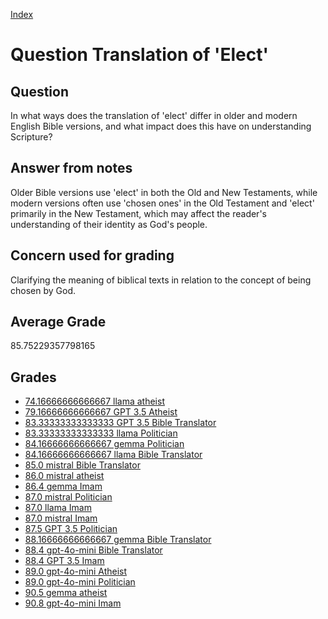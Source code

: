 
[Index](../../index.md)
# Question Translation of 'Elect'
## Question
In what ways does the translation of 'elect' differ in older and modern English Bible versions, and what impact does this have on understanding Scripture?

## Answer from notes
Older Bible versions use 'elect' in both the Old and New Testaments, while modern versions often use 'chosen ones' in the Old Testament and 'elect' primarily in the New Testament, which may affect the reader's understanding of their identity as God's people.

## Concern used for grading
Clarifying the meaning of biblical texts in relation to the concept of being chosen by God.

## Average Grade
85.75229357798165

## Grades
 * [74.16666666666667 llama atheist](../answers/llama_atheist/Translation_of__Elect_.md)
 * [79.16666666666667 GPT 3.5 Atheist](../answers/GPT_3.5_Atheist/Translation_of__Elect_.md)
 * [83.33333333333333 GPT 3.5 Bible Translator](../answers/GPT_3.5_Bible_Translator/Translation_of__Elect_.md)
 * [83.33333333333333 llama Politician](../answers/llama_Politician/Translation_of__Elect_.md)
 * [84.16666666666667 gemma Politician](../answers/gemma_Politician/Translation_of__Elect_.md)
 * [84.16666666666667 llama Bible Translator](../answers/llama_Bible_Translator/Translation_of__Elect_.md)
 * [85.0 mistral Bible Translator](../answers/mistral_Bible_Translator/Translation_of__Elect_.md)
 * [86.0 mistral atheist](../answers/mistral_atheist/Translation_of__Elect_.md)
 * [86.4 gemma Imam](../answers/gemma_Imam/Translation_of__Elect_.md)
 * [87.0 mistral Politician](../answers/mistral_Politician/Translation_of__Elect_.md)
 * [87.0 llama Imam](../answers/llama_Imam/Translation_of__Elect_.md)
 * [87.0 mistral Imam](../answers/mistral_Imam/Translation_of__Elect_.md)
 * [87.5 GPT 3.5 Politician](../answers/GPT_3.5_Politician/Translation_of__Elect_.md)
 * [88.16666666666667 gemma Bible Translator](../answers/gemma_Bible_Translator/Translation_of__Elect_.md)
 * [88.4 gpt-4o-mini Bible Translator](../answers/gpt-4o-mini_Bible_Translator/Translation_of__Elect_.md)
 * [88.4 GPT 3.5 Imam](../answers/GPT_3.5_Imam/Translation_of__Elect_.md)
 * [89.0 gpt-4o-mini Atheist](../answers/gpt-4o-mini_Atheist/Translation_of__Elect_.md)
 * [89.0 gpt-4o-mini Politician](../answers/gpt-4o-mini_Politician/Translation_of__Elect_.md)
 * [90.5 gemma atheist](../answers/gemma_atheist/Translation_of__Elect_.md)
 * [90.8 gpt-4o-mini Imam](../answers/gpt-4o-mini_Imam/Translation_of__Elect_.md)
